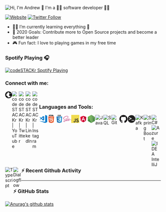 ![Hi, I'm Andrew 👋 I'm a 👨‍💻 software developer 👨‍💻](https://github.com/a-barker-kr/a-barker-kr/blob/master/welcome.gif)

<!--
how to make this gif ?

I made my with https://codesandbox.io/s/github-profile-2ijk7
Then i recorded my screen to gif on Mac with Quicktime and https://gist.github.com/tskaggs/6394639
-->

[![Website](https://img.shields.io/website?label=codeSTACKr.com&style=for-the-badge&url=https%3A%2F%2Fcodestackr.com)](https://codestackr.com)
[![Twitter Follow](https://img.shields.io/twitter/follow/codeSTACKr?color=1DA1F2&logo=twitter&style=for-the-badge)](https://twitter.com/intent/follow?original_referer=https%3A%2F%2Fgithub.com%2FcodeSTACKr&screen_name=codeSTACKr)


- 👨‍🎓 I’m currently learning everything 🤣
- 🥅 2020 Goals: Contribute more to Open Source projects and become a better leader
- 🎮 Fun fact: I love to playing games in my free time

### Spotify Playing 🎧

[<img src="https://a-barker-kr.vercel.app/api/spotify-playing" alt="codeSTACKr Spotify Playing" width="350" />](https://open.spotify.com/user/a_barker3)

### Connect with me:

[<img align="left" alt="codeSTACKr.com" width="22px" src="https://raw.githubusercontent.com/iconic/open-iconic/master/svg/globe.svg" />][website]
[<img align="left" alt="codeSTACKr | YouTube" width="22px" src="https://cdn.jsdelivr.net/npm/simple-icons@v3/icons/youtube.svg" />][youtube]
[<img align="left" alt="codeSTACKr | Twitter" width="22px" src="https://cdn.jsdelivr.net/npm/simple-icons@v3/icons/twitter.svg" />][twitter]
[<img align="left" alt="codeSTACKr | LinkedIn" width="22px" src="https://cdn.jsdelivr.net/npm/simple-icons@v3/icons/linkedin.svg" />][linkedin]
[<img align="left" alt="codeSTACKr | Instagram" width="22px" src="https://cdn.jsdelivr.net/npm/simple-icons@v3/icons/instagram.svg" />][instagram]

<br />

### Languages and Tools:

<img align="left" alt="Visual Studio Code" width="26px" src="https://raw.githubusercontent.com/github/explore/80688e429a7d4ef2fca1e82350fe8e3517d3494d/topics/visual-studio-code/visual-studio-code.png" />
<img align="left" alt="HTML5" width="26px" src="https://raw.githubusercontent.com/github/explore/80688e429a7d4ef2fca1e82350fe8e3517d3494d/topics/html/html.png" />
<img align="left" alt="CSS3" width="26px" src="https://raw.githubusercontent.com/github/explore/80688e429a7d4ef2fca1e82350fe8e3517d3494d/topics/css/css.png" />
<img align="left" alt="Sass" width="26px" src="https://raw.githubusercontent.com/github/explore/80688e429a7d4ef2fca1e82350fe8e3517d3494d/topics/sass/sass.png" />
<img align="left" alt="JavaScript" width="26px" src="https://raw.githubusercontent.com/github/explore/80688e429a7d4ef2fca1e82350fe8e3517d3494d/topics/javascript/javascript.png" />
<img align="left" alt="Angular" width="26px" src="https://raw.githubusercontent.com/github/explore/80688e429a7d4ef2fca1e82350fe8e3517d3494d/topics/angular/angular.png" />
<img align="left" alt="Node.js" width="26px" src="https://raw.githubusercontent.com/github/explore/80688e429a7d4ef2fca1e82350fe8e3517d3494d/topics/nodejs/nodejs.png" />
<img align="left" alt="Java" width="26px" src="https://img.icons8.com/color/344/java-coffee-cup-logo.png" />
<img align="left" alt="SQL" width="26px" src="https://img.icons8.com/color/344/microsoft-sql-server.png" />
<img align="left" alt="Git" width="26px" src="https://img.icons8.com/color/344/git.png" />
<img align="left" alt="GitHub" width="26px" src="https://raw.githubusercontent.com/github/explore/78df643247d429f6cc873026c0622819ad797942/topics/github/github.png" />
<img align="left" alt="Terminal" width="26px" src="https://raw.githubusercontent.com/github/explore/80688e429a7d4ef2fca1e82350fe8e3517d3494d/topics/terminal/terminal.png" />
<img align="left" alt="Kafka" width="26px" src="https://encrypted-tbn0.gstatic.com/images?q=tbn%3AANd9GcTvA_SDX7pV8Mxc3Uj9HlyfXPzCZRWNDLc7Yw&usqp=CAU" />
<img align="left" alt="Spring Boot" width="26px" src="https://pbs.twimg.com/profile_images/1235868806079057921/fTL08u_H_400x400.png" />
<img align="left" alt="C#" width="26px" src="https://upload.wikimedia.org/wikipedia/commons/thumb/7/7a/C_Sharp_logo.svg/1200px-C_Sharp_logo.svg.png" />
<img align="left" alt="Azure" width="26px" src="https://img.icons8.com/color/452/azure-1.png" />
<img align="left" alt="IDEA IntelliJ" width="26px" src="https://img.icons8.com/color/344/intellij-idea.png" />
<img align="left" alt="Typescript" width="26px" src="https://cdn.iconscout.com/icon/free/png-512/typescript-1174965.png" />
<img align="left" alt="Dialogflow" width="26px" src="https://www.pikpng.com/pngl/b/252-2520835_dialogflow-nodejs-client-app-google-dialogflow-icon-transparent.png" />

<br />
<br />

### :zap: Recent Github Activity
<!--START_SECTION:activity-->
<!--END_SECTION:activity-->

---


 ### :zap: GitHub Stats

 [![Anurag's github stats](https://github-readme-stats.vercel.app/api?username=a-barker-kr)](https://github.com/anuraghazra/github-readme-stats)

[website]: https://codeSTACKr.com
[course]: http://vsCodeHero.com
[twitter]: https://twitter.com/codeSTACKr
[youtube]: https://youtube.com/codeSTACKr
[instagram]: https://instagram.com/codeSTACKr
[linkedin]: https://linkedin.com/in/codeSTACKr
